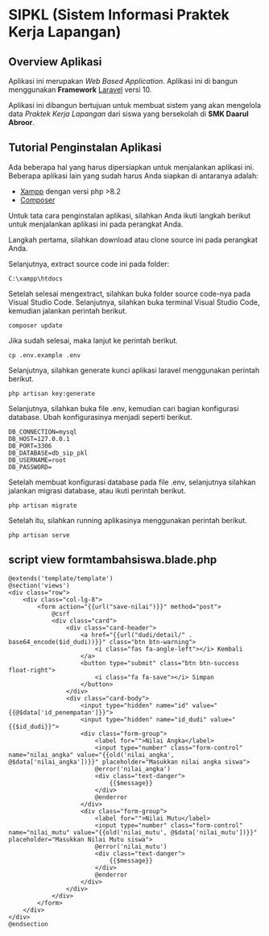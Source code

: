 # SIPKL (Sistem Informasi Praktek Kerja Lapangan)

## Overview Aplikasi

Aplikasi ini merupakan <i>Web Based Application</i>. Aplikasi ini di bangun menggunakan <b>Framework</b> <a href="https://laravel.com/docs/10.x/releases" target="_blank">Laravel</a> versi 10.

Aplikasi ini dibangun bertujuan untuk membuat sistem yang akan mengelola data <i>Praktek Kerja Lapangan</i> dari siswa yang bersekolah di <b>SMK Daarul Abroor</b>.

## Tutorial Penginstalan Aplikasi

Ada beberapa hal yang harus dipersiapkan untuk menjalankan aplikasi ini. Beberapa aplikasi lain yang sudah harus Anda siapkan di antaranya adalah:
* <a href="https://www.apachefriends.org/" target="_blank">Xampp</a> dengan versi php >8.2
* <a href="https://getcomposer.org/" target="_blank">Composer</a>

Untuk tata cara penginstalan aplikasi, silahkan Anda ikuti langkah berikut untuk menjalankan aplikasi ini pada perangkat Anda.

Langkah pertama, silahkan download atau clone source ini pada perangkat Anda.

Selanjutnya, extract source code ini pada folder:

```console
C:\xampp\htdocs
```

Setelah selesai mengextract, silahkan buka folder source code-nya pada Visual Studio Code.
Selanjutnya, silahkan buka terminal Visual Studio Code, kemudian jalankan perintah berikut.

```console
composer update
```

Jika sudah selesai, maka lanjut ke perintah berikut.

```console
cp .env.example .env
```

Selanjutnya, silahkan generate kunci aplikasi laravel menggunakan perintah berikut.

```console
php artisan key:generate
```

Selanjutnya, silahkan buka file .env, kemudian cari bagian konfigurasi database. Ubah konfigurasinya menjadi seperti berikut.

```console
DB_CONNECTION=mysql
DB_HOST=127.0.0.1
DB_PORT=3306
DB_DATABASE=db_sip_pkl
DB_USERNAME=root
DB_PASSWORD=
```

Setelah membuat konfigurasi database pada file .env, selanjutnya silahkan jalankan migrasi database, atau ikuti perintah berikut.

```console
php artisan migrate
```

Setelah itu, silahkan running aplikasinya menggunakan perintah berikut.

```console
php artisan serve
```


## script view formtambahsiswa.blade.php
```console
@extends('template/template')
@section('views')
<div class="row">
    <div class="col-lg-8">
        <form action="{{url("save-nilai")}}" method="post">
            @csrf
            <div class="card">
                <div class="card-header">
                    <a href="{{url("dudi/detail/" . base64_encode($id_dudi))}}" class="btn btn-warning">
                        <i class="fas fa-angle-left"></i> Kembali
                    </a>
                    <button type="submit" class="btn btn-success float-right">
                        <i class="fa fa-save"></i> Simpan
                    </button>
                </div>
                <div class="card-body">
                    <input type="hidden" name="id" value="{{@$data['id_penempatan']}}">
                    <input type="hidden" name="id_dudi" value="{{$id_dudi}}">
                    <div class="form-group">
                        <label for="">Nilai Angka</label>
                        <input type="number" class="form-control" name="nilai_angka" value="{{old('nilai_angka', @$data['nilai_angka'])}}" placeholder="Masukkan nilai angka siswa">
                        @error('nilai_angka')
                        <div class="text-danger">
                            {{$message}}
                        </div>
                        @enderror
                    </div>
                    <div class="form-group">
                        <label for="">Nilai Mutu</label>
                        <input type="number" class="form-control" name="nilai_mutu" value="{{old('nilai_mutu', @$data['nilai_mutu'])}}" placeholder="Masukkan Nilai Mutu siswa">
                        @error('nilai_mutu')
                        <div class="text-danger">
                            {{$message}}
                        </div>
                        @enderror
                    </div>
                </div>
            </div>
        </form>
    </div>
</div>
@endsection
```
